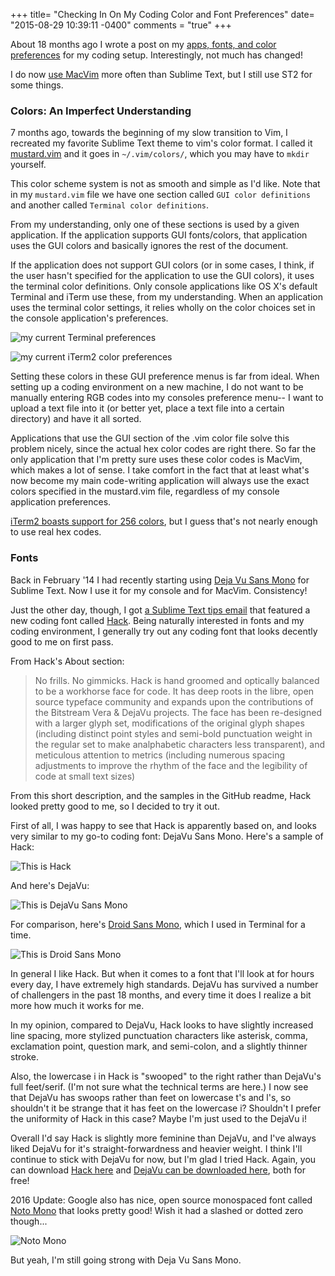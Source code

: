 +++
title= "Checking In On My Coding Color and Font Preferences"
date= "2015-08-29 10:39:11 -0400"
comments = "true"
+++

About 18 months ago I wrote a post on my [apps, fonts, and color preferences](http://sts10.github.io/blog/2014/02/14/my-current-coding-setup/) for my coding setup. Interestingly, not much has changed! 

I do now [use MacVim](http://sts10.github.io/blog/2015/08/07/from-terminal-vim-to-mac-vim/) more often than Sublime Text, but I still use ST2 for some things. 

### Colors: An Imperfect Understanding

7 months ago, towards the beginning of my slow transition to Vim, I recreated my favorite Sublime Text theme to vim's color format. I called it [mustard.vim](https://github.com/sts10/terminal_and_vim_settings/blob/master/mustard.vim) and it goes in `~/.vim/colors/`, which you may have to `mkdir` yourself. 

<!-- more --> 

This color scheme system is not as smooth and simple as I'd like. Note that in my `mustard.vim` file we have one section called `GUI color definitions` and another called `Terminal color definitions`. 

From my understanding, only one of these sections is used by a given application. If the application supports GUI fonts/colors, that application uses the GUI colors and basically ignores the rest of the document. 

If the application does not support GUI colors (or in some cases, I think, if the user hasn't specified for the application to use the GUI colors), it uses the terminal color definitions. Only console applications like OS X's default Terminal and iTerm use these, from my understanding. When an application uses the terminal color settings, it relies wholly on the color choices set in the console application's preferences. 

![my current Terminal preferences](http://i.imgur.com/FRNVXKE.png)

![my current iTerm2 color preferences](http://i.imgur.com/eHau3Dz.png)

Setting these colors in these GUI preference menus is far from ideal. When setting up a coding environment on a new machine, I do not want to be manually entering RGB codes into my consoles preference menu-- I want to upload a text file into it (or better yet, place a text file into a certain directory) and have it all sorted. 

Applications that use the GUI section of the .vim color file solve this problem nicely, since the actual hex color codes are right there. So far the only application that I'm pretty sure uses these color codes is MacVim, which makes a lot of sense. I take comfort in the fact that at least what's now become my main code-writing application will always use the exact colors specified in the mustard.vim file, regardless of my console application preferences. 

[iTerm2 boasts support for 256 colors](https://www.iterm2.com/features.html), but I guess that's not nearly enough to use real hex codes.

### Fonts

Back in February '14 I had recently starting using [Deja Vu Sans Mono](http://dejavu-fonts.org/wiki/Download) for Sublime Text. Now I use it for my console and for MacVim. Consistency! 

Just the other day, though, I got [a Sublime Text tips email](http://sublimetexttips.com/) that featured a new coding font called [Hack](https://github.com/chrissimpkins/Hack?__s=zqtsopr3dvarx5aep2ga). Being naturally interested in fonts and my coding environment, I generally try out any coding font that looks decently good to me on first pass. 

From Hack's About section: 

> No frills. No gimmicks. Hack is hand groomed and optically balanced to be a workhorse face for code.
> It has deep roots in the libre, open source typeface community and expands upon the contributions of the Bitstream Vera & DejaVu projects. The face has been re-designed with a larger glyph set, modifications of the original glyph shapes (including distinct point styles and semi-bold punctuation weight in the regular set to make analphabetic characters less transparent), and meticulous attention to metrics (including numerous spacing adjustments to improve the rhythm of the face and the legibility of code at small text sizes)

From this short description, and the samples in the GitHub readme, Hack looked pretty good to me, so I decided to try it out.

First of all, I was happy to see that Hack is apparently based on, and looks very similar to my go-to coding font: DejaVu Sans Mono. Here's a sample of Hack:

![This is Hack](https://raw.githubusercontent.com/chrissimpkins/codeface/master/images/hack.png)

And here's DejaVu:

![This is DejaVu Sans Mono](https://raw.githubusercontent.com/chrissimpkins/codeface/master/images/dejavu-sans-mono.png)

For comparison, here's [Droid Sans Mono](http://www.fontsquirrel.com/fonts/droid-sans-mono), which I used in Terminal for a time.

![This is Droid Sans Mono](https://raw.githubusercontent.com/chrissimpkins/codeface/master/images/droid-sans-mono.png)

In general I like Hack. But when it comes to a font that I'll look at for hours every day, I have extremely high standards. DejaVu has survived a number of challengers in the past 18 months, and every time it does I realize a bit more how much it works for me. 

In my opinion, compared to DejaVu, Hack looks to have slightly increased line spacing, more stylized punctuation characters like asterisk, comma, exclamation point, question mark, and semi-colon, and a slightly thinner stroke. 

Also, the lowercase i in Hack is "swooped" to the right rather than DejaVu's full feet/serif. (I'm not sure what the technical terms are here.) I now see that DejaVu has swoops rather than feet on lowercase t's and l's, so shouldn't it be strange that it has feet on the lowercase i? Shouldn't I prefer the uniformity of Hack in this case? Maybe I'm just used to the DejaVu i! 

Overall I'd say Hack is slightly more feminine than DejaVu, and I've always liked DejaVu for it's straight-forwardness and heavier weight. I think I'll continue to stick with DejaVu for now, but I'm glad I tried Hack. Again, you can download [Hack here](https://github.com/chrissimpkins/Hack?__s=zqtsopr3dvarx5aep2ga) and [DejaVu can be downloaded here](http://dejavu-fonts.org/wiki/Download), both for free!  

2016 Update: Google also has nice, open source monospaced font called [Noto Mono](https://www.google.com/get/noto/#mono-mono) that looks pretty good! Wish it had a slashed or dotted zero though...

![Noto Mono](https://noto-website.storage.googleapis.com/samples/mono-mono_en-Latn_400_normal.svg)

But yeah, I'm still going strong with Deja Vu Sans Mono.
